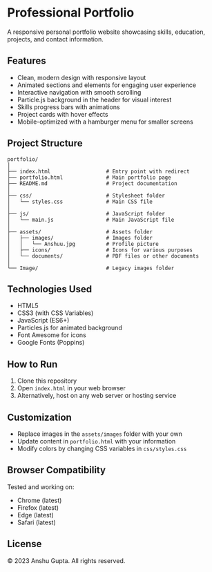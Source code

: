 # Professional Portfolio

A responsive personal portfolio website showcasing skills, education, projects, and contact information.

## Features

- Clean, modern design with responsive layout
- Animated sections and elements for engaging user experience
- Interactive navigation with smooth scrolling
- Particle.js background in the header for visual interest
- Skills progress bars with animations
- Project cards with hover effects
- Mobile-optimized with a hamburger menu for smaller screens

## Project Structure

```
portfolio/
│
├── index.html                  # Entry point with redirect
├── portfolio.html              # Main portfolio page
├── README.md                   # Project documentation
│
├── css/                        # Stylesheet folder
│   └── styles.css              # Main CSS file
│
├── js/                         # JavaScript folder
│   └── main.js                 # Main JavaScript file
│
├── assets/                     # Assets folder
│   ├── images/                 # Images folder
│   │   └── Anshuu.jpg          # Profile picture
│   ├── icons/                  # Icons for various purposes
│   └── documents/              # PDF files or other documents
│
└── Image/                      # Legacy images folder
```

## Technologies Used

- HTML5
- CSS3 (with CSS Variables)
- JavaScript (ES6+)
- Particles.js for animated background
- Font Awesome for icons
- Google Fonts (Poppins)

## How to Run

1. Clone this repository
2. Open `index.html` in your web browser
3. Alternatively, host on any web server or hosting service

## Customization

- Replace images in the `assets/images` folder with your own
- Update content in `portfolio.html` with your information
- Modify colors by changing CSS variables in `css/styles.css`

## Browser Compatibility

Tested and working on:
- Chrome (latest)
- Firefox (latest)
- Edge (latest)
- Safari (latest)

## License

© 2023 Anshu Gupta. All rights reserved. 